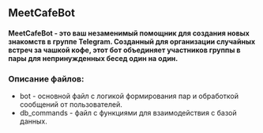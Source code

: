 ## MeetCafeBot
#### MeetCafeBot - это ваш незаменимый помощник для создания новых знакомств в группе Telegram. Созданный для организации случайных встреч за чашкой кофе, этот бот объединяет участников группы в пары для непринужденных бесед один на один.
### Описание файлов:
- bot	- основной файл с логикой формирования пар и обработкой сообщений от пользователей.
- db_commands - файл с функциями для взаимодействия с базой данных.
